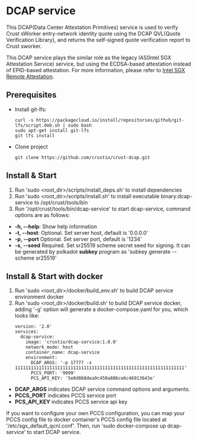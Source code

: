 # DCAP service
This DCAP(Data Center Attestation Primitives) service is used to verify Crust sWorker entry-network identity quote using the DCAP QVL(Quote Verification Library), and returns the self-signed quote verification report to Crust sworker.

This DCAP service plays the similar role as the legacy IAS(Intel SGX Attestation Service) service, but using the ECDSA-based attestation instead of EPID-based attestation. For more information, please refer to [Intel SGX Remote Attestation](https://www.intel.com/content/www/us/en/developer/tools/software-guard-extensions/attestation-services.html).

## Prerequisites 
- Install git-lfs:
  ```
  curl -s https://packagecloud.io/install/repositories/github/git-lfs/script.deb.sh | sudo bash
  sudo apt-get install git-lfs
  git lfs install
  ```

- Clone project
  ```
  git clone https://github.com/crustio/crust-dcap.git
  ```

## Install & Start
1. Run 'sudo <root_dir>/scripts/install_deps.sh' to install dependencies
1. Run 'sudo <root_dir>/scripts/install.sh' to install executable binary:dcap-service to /opt/crust/tools/bin
1. Run '/opt/crust/tools/bin/dcap-service' to start dcap-service, command options are as follows:
  - **-h, --help**: Show help information
  - **-t, --host**: Optional. Set server host, default is '0.0.0.0'
  - **-p, --port** Optional. Set server port, default is '1234'
  - **-s, --seed** Required. Set sr25519 scheme secret seed for signing. It can be generated by polkadot **subkey** program as 'subkey generate --scheme sr25519'

## Install & Start with docker
1. Run 'sudo <root_dir>/docker/build_env.sh' to build DCAP service environment docker
1. Run 'sudo <root_dir>/docker/build.sh' to build DCAP service docker, adding '-g' option will generate a docker-compose.yaml for you, which looks like:
   ```
   version: '2.0'
   services:
     dcap-service:
       image: 'crustio/dcap-service:1.0.0'
       network_mode: host
       container_name: dcap-service
       environment:
         DCAP_ARGS: '-p 17777 -s 1111111111111111111111111111111111111111111111111111111111111111'
         PCCS_PORT: '9999'
         PCS_API_KEY: '5e0d868dea9c450a886ce6c46913643e'
   ```
- **DCAP_ARGS** indicates DCAP service command options and arguments.
- **PCCS_PORT** indicates PCCS service port
- **PCS_API_KEY** indicates PCCS service api key

If you want to configure your own PCCS configuration, you can map your PCCS config file to docker container's PCCS config file located at '/etc/sgx_default_qcnl.conf'. Then, run 'sudo docker-compose up dcap-service' to start DCAP service.
